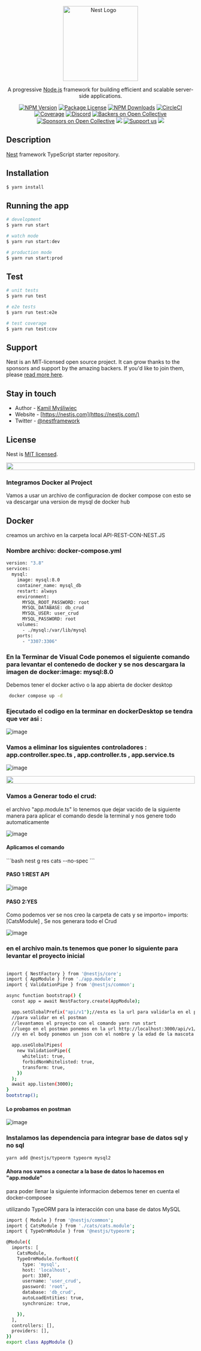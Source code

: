 <p align="center">
  <a href="http://nestjs.com/" target="blank"><img src="https://nestjs.com/img/logo-small.svg" width="200" alt="Nest Logo" /></a>
</p>

[circleci-image]: https://img.shields.io/circleci/build/github/nestjs/nest/master?token=abc123def456
[circleci-url]: https://circleci.com/gh/nestjs/nest

  <p align="center">A progressive <a href="http://nodejs.org" target="_blank">Node.js</a> framework for building efficient and scalable server-side applications.</p>
    <p align="center">
<a href="https://www.npmjs.com/~nestjscore" target="_blank"><img src="https://img.shields.io/npm/v/@nestjs/core.svg" alt="NPM Version" /></a>
<a href="https://www.npmjs.com/~nestjscore" target="_blank"><img src="https://img.shields.io/npm/l/@nestjs/core.svg" alt="Package License" /></a>
<a href="https://www.npmjs.com/~nestjscore" target="_blank"><img src="https://img.shields.io/npm/dm/@nestjs/common.svg" alt="NPM Downloads" /></a>
<a href="https://circleci.com/gh/nestjs/nest" target="_blank"><img src="https://img.shields.io/circleci/build/github/nestjs/nest/master" alt="CircleCI" /></a>
<a href="https://coveralls.io/github/nestjs/nest?branch=master" target="_blank"><img src="https://coveralls.io/repos/github/nestjs/nest/badge.svg?branch=master#9" alt="Coverage" /></a>
<a href="https://discord.gg/G7Qnnhy" target="_blank"><img src="https://img.shields.io/badge/discord-online-brightgreen.svg" alt="Discord"/></a>
<a href="https://opencollective.com/nest#backer" target="_blank"><img src="https://opencollective.com/nest/backers/badge.svg" alt="Backers on Open Collective" /></a>
<a href="https://opencollective.com/nest#sponsor" target="_blank"><img src="https://opencollective.com/nest/sponsors/badge.svg" alt="Sponsors on Open Collective" /></a>
  <a href="https://paypal.me/kamilmysliwiec" target="_blank"><img src="https://img.shields.io/badge/Donate-PayPal-ff3f59.svg"/></a>
    <a href="https://opencollective.com/nest#sponsor"  target="_blank"><img src="https://img.shields.io/badge/Support%20us-Open%20Collective-41B883.svg" alt="Support us"></a>
  <a href="https://twitter.com/nestframework" target="_blank"><img src="https://img.shields.io/twitter/follow/nestframework.svg?style=social&label=Follow"></a>
</p>
  <!--[![Backers on Open Collective](https://opencollective.com/nest/backers/badge.svg)](https://opencollective.com/nest#backer)
  [![Sponsors on Open Collective](https://opencollective.com/nest/sponsors/badge.svg)](https://opencollective.com/nest#sponsor)-->

## Description

[Nest](https://github.com/nestjs/nest) framework TypeScript starter repository.

## Installation

```bash
$ yarn install
```

## Running the app

```bash
# development
$ yarn run start

# watch mode
$ yarn run start:dev

# production mode
$ yarn run start:prod
```

## Test

```bash
# unit tests
$ yarn run test

# e2e tests
$ yarn run test:e2e

# test coverage
$ yarn run test:cov
```

## Support

Nest is an MIT-licensed open source project. It can grow thanks to the sponsors and support by the amazing backers. If you'd like to join them, please [read more here](https://docs.nestjs.com/support).

## Stay in touch

- Author - [Kamil Myśliwiec](https://kamilmysliwiec.com)
- Website - [https://nestjs.com](https://nestjs.com/)
- Twitter - [@nestframework](https://twitter.com/nestframework)

## License

Nest is [MIT licensed](LICENSE).

<img src="https://i.imgur.com/dBaSKWF.gif" height="20" width="100%"><!-- se agrega estilo css line en rgb-->

<h3>Integramos Docker al Project</h3>
<a>Vamos a usar un archivo de configuracion de docker compose con esto se va descargar una version de mysql de docker hub </a>

## Docker

<a>creamos un archivo en la carpeta local API-REST-CON-NEST.JS </a>

<h3>Nombre archivo: docker-compose.yml</h3>

```bash
version: "3.8"
services:
  mysql:
    image: mysql:8.0
    container_name: mysql_db
    restart: always
    environment:
      MYSQL_ROOT_PASSWORD: root
      MYSQL_DATABASE: db_crud
      MYSQL_USER: user_crud
      MYSQL_PASSWORD: root
    volumes:
      - ./mysql:/var/lib/mysql
    ports:
      - "3307:3306"

```

<h3>En la Terminar de Visual Code ponemos el siguiente comando para levantar el contenedo de docker y se nos descargara la imagen de docker:image: mysql:8.0</h3>
<a>Debemos tener el docker activo o la app abierta de docker desktop </a>

```bash
 docker compose up -d
```

<h3>Ejecutado el codigo en la terminar en dockerDesktop se tendra que ver asi : </h3>

![image](https://github.com/BrandonGS22b/Front/blob/main/holaMundoConNest/dockerdekstop.png)

<h3>Vamos a eliminar los siguientes controladores : app.controller.spec.ts , app.controller.ts , app.service.ts </h3>

![image](https://github.com/BrandonGS22b/Front/blob/main/holaMundoConNest/controladores.png)

<img src="https://i.imgur.com/dBaSKWF.gif" height="20" width="100%"><!-- se agrega estilo css line en rgb-->
<h3>Vamos a Generar todo el crud: </h3>
<a>el archivo "app.module.ts" lo tenemos que dejar vacido de la siguiente manera para aplicar el comando desde la terminal y nos genere todo automaticamente</a>

![image](https://github.com/BrandonGS22b/Front/blob/main/holaMundoConNest/app.modules.png)

<h4>Aplicamos el comando</h4>
```bash
 nest g res cats --no-spec
```
<h4>PASO 1:REST API</h4>

![image](https://github.com/BrandonGS22b/Front/blob/main/holaMundoConNest/comando.png)

<h4>PASO 2:YES</h4>
<a>Como podemos ver se nos creo la carpeta de cats y se importo= imports: [CatsModule] , Se nos generara todo el Crud</a>

![image](https://github.com/BrandonGS22b/Front/blob/main/holaMundoConNest/cats.png)

<h3>en el archivo main.ts tenemos que poner lo siguiente para levantar el proyecto inicial</h3>

```bash

import { NestFactory } from '@nestjs/core';
import { AppModule } from './app.module';
import { ValidationPipe } from '@nestjs/common';

async function bootstrap() {
  const app = await NestFactory.create(AppModule);

  app.setGlobalPrefix("api/v1");//esta es la url para validarla en el postman la ruta
  //para validar en el postman
  //levantamos el proyecto con el comando yarn run start
  //luego en el postman ponemos en la url http://localhost:3000/api/v1/cats
  //y en el body ponemos un json con el nombre y la edad de la mascota

  app.useGlobalPipes(
    new ValidationPipe({
      whitelist: true,
      forbidNonWhitelisted: true,
      transform: true,
    })
  );
  await app.listen(3000);
}
bootstrap();

```
<h4>Lo probamos en postman</h4>

![image](https://github.com/BrandonGS22b/Front/blob/main/holaMundoConNest/postmanpruebainicial.png)

<h3>Instalamos las dependencia para integrar base de datos sql y no sql</h3>

```bash
yarn add @nestjs/typeorm typeorm mysql2
```
<h4>Ahora nos vamos a conectar a la base de datos lo hacemos en "app.module" </h4>
<a>para poder llenar la siguiente informacion debemos tener en cuenta el docker-composee </a>

<a>utilizando TypeORM para la interacción con una base de datos MySQL</a>

```bash
import { Module } from '@nestjs/common';
import { CatsModule } from './cats/cats.module';
import { TypeOrmModule } from '@nestjs/typeorm';

@Module({
  imports: [
    CatsModule,
    TypeOrmModule.forRoot({
      type: 'mysql',
      host: 'localhost',
      port: 3307,
      username: 'user_crud',
      password: 'root',
      database: 'db_crud',
      autoLoadEntities: true,
      synchronize: true,

    }), 
  ],
  controllers: [],
  providers: [],
})
export class AppModule {}


```